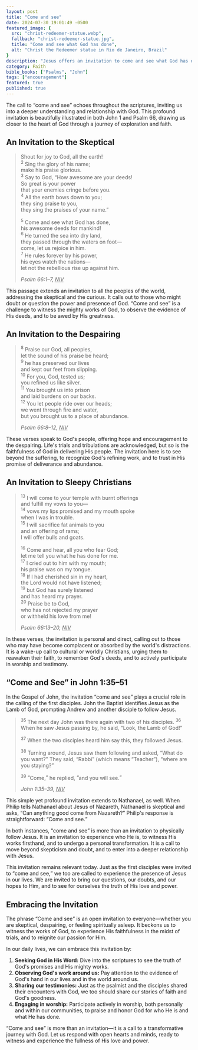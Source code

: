 ```yaml
---
layout: post
title: "Come and see"
date: 2024-07-30 19:01:49 -0500
featured_image: {
  src: "christ-redeemer-statue.webp",
  fallback: "christ-redeemer-statue.jpg",
  title: "Come and see what God has done",
  alt: "Christ the Redeemer statue in Rio de Janeiro, Brazil"
}
description: "Jesus offers an invitation to come and see what God has done for you."
category: Faith
bible_books: ["Psalms", "John"]
tags: ["encouragement"]
featured: true
published: true
---
```


The call to <q>come and see</q> echoes throughout the scriptures, inviting us into a deeper understanding and relationship with God. This profound invitation is beautifully illustrated in both John 1 and Psalm 66, drawing us closer to the heart of God through a journey of exploration and faith.

## An Invitation to the Skeptical

> Shout for joy to God, all the earth!<br>
> <sup>2</sup> Sing the glory of his name;<br>
> make his praise glorious.<br>
> <sup>3</sup> Say to God, &ldquo;How awesome are your deeds!<br>
> So great is your power<br>
> that your enemies cringe before you.<br>
><sup>4</sup> All the earth bows down to you;<br>
> they sing praise to you,<br>
> they sing the praises of your name.&rdquo;<br>
>
><sup>5</sup> Come and see what God has done,<br>
> his awesome deeds for mankind!<br>
><sup>6</sup> He turned the sea into dry land,<br>
> they passed through the waters on foot&mdash;<br>
> come, let us rejoice in him.<br>
><sup>7</sup> He rules forever by his power,<br>
> his eyes watch the nations&mdash;<br>
> let not the rebellious rise up against him.
>
> <cite>Psalm 66:1&ndash;7, <abbr title="New International Version">NIV</abbr></cite>

This passage extends an invitation to all the peoples of the world, addressing the skeptical and the curious. It calls out to those who might doubt or question the power and presence of God. <q>Come and see</q> is a challenge to witness the mighty works of God, to observe the evidence of His deeds, and to be awed by His greatness.

## An Invitation to the Despairing

> <sup>8</sup> Praise our God, all peoples,<br>
> let the sound of his praise be heard;<br>
> <sup>9</sup> he has preserved our lives<br>
> and kept our feet from slipping.<br>
> <sup>10</sup> For you, God, tested us;<br>
> you refined us like silver.<br>
> <sup>11</sup> You brought us into prison<br>
> and laid burdens on our backs.<br>
> <sup>12</sup> You let people ride over our heads;<br>
> we went through fire and water,<br>
> but you brought us to a place of abundance.
>
> <cite>Psalm 66:8&ndash;12, <abbr title="New International Version">NIV</abbr></cite>

These verses speak to God's people, offering hope and encouragement to the despairing. Life's trials and tribulations are acknowledged, but so is the faithfulness of God in delivering His people. The invitation here is to see beyond the suffering, to recognize God's refining work, and to trust in His promise of deliverance and abundance.

## An Invitation to Sleepy Christians

> <sup>13</sup> I will come to your temple with burnt offerings<br>
> and fulfill my vows to you&mdash;<br>
> <sup>14</sup> vows my lips promised and my mouth spoke<br>
> when I was in trouble.<br>
> <sup>15</sup> I will sacrifice fat animals to you<br>
> and an offering of rams;<br>
> I will offer bulls and goats.<br>
>
> <sup>16</sup> Come and hear, all you who fear God;<br>
> let me tell you what he has done for me.<br>
> <sup>17</sup> I cried out to him with my mouth;<br>
> his praise was on my tongue.<br>
> <sup>18</sup> If I had cherished sin in my heart,<br>
> the Lord would not have listened;<br>
> <sup>19</sup> but God has surely listened<br>
> and has heard my prayer.<br>
> <sup>20</sup> Praise be to God,<br>
> who has not rejected my prayer<br>
> or withheld his love from me!
>
> <cite>Psalm 66:13&ndash;20, <abbr title="New International Version">NIV</abbr></cite>

In these verses, the invitation is personal and direct, calling out to those who may have become complacent or absorbed by the world's distractions. It is a wake-up call to cultural or worldly Christians, urging them to reawaken their faith, to remember God's deeds, and to actively participate in worship and testimony.

## &ldquo;Come and See&rdquo; in John 1:35&ndash;51

In the Gospel of John, the invitation <q>come and see</q> plays a crucial role in the calling of the first disciples. John the Baptist identifies Jesus as the Lamb of God, prompting Andrew and another disciple to follow Jesus.

> <sup>35</sup> The next day John was there again with two of his disciples. <sup>36</sup> When he saw Jesus passing by, he said, <q>Look, the Lamb of God!</q>
>
> <sup>37</sup> When the two disciples heard him say this, they followed Jesus.
>
> <sup>38</sup> Turning around, Jesus saw them following and asked, <q>What do you want?</q> They said, <q>Rabbi</q> (which means <q>Teacher</q>), <q>where are you staying?</q>
>
> <sup>39</sup> <q>Come,</q> he replied, <q>and you will see.</q>
>
> <cite>John 1:35&ndash;39, <abbr title="New International Version">NIV</abbr></cite>

This simple yet profound invitation extends to Nathanael, as well. When Philip tells Nathanael about Jesus of Nazareth, Nathanael is skeptical and asks, &ldquo;Can anything good come from Nazareth?&rdquo; Philip's response is straightforward: <q>Come and see.</q>

In both instances, <q>come and see</q> is more than an invitation to physically follow Jesus. It is an invitation to experience who He is, to witness His works firsthand, and to undergo a personal transformation. It is a call to move beyond skepticism and doubt, and to enter into a deeper relationship with Jesus.

This invitation remains relevant today. Just as the first disciples were invited to <q>come and see,</q> we too are called to experience the presence of Jesus in our lives. We are invited to bring our questions, our doubts, and our hopes to Him, and to see for ourselves the truth of His love and power.

## Embracing the Invitation

The phrase <q>Come and see</q> is an open invitation to everyone&mdash;whether you are skeptical, despairing, or feeling spiritually asleep. It beckons us to witness the works of God, to experience His faithfulness in the midst of trials, and to reignite our passion for Him.

In our daily lives, we can embrace this invitation by:

1. **Seeking God in His Word:** Dive into the scriptures to see the truth of God's promises and His mighty works.
2. **Observing God's work around us:** Pay attention to the evidence of God's hand in our lives and in the world around us.
3. **Sharing our testimonies:** Just as the psalmist and the disciples shared their encounters with God, we too should share our stories of faith and God's goodness.
4. **Engaging in worship:** Participate actively in worship, both personally and within our communities, to praise and honor God for who He is and what He has done.

<q>Come and see</q> is more than an invitation&mdash;it is a call to a transformative journey with God. Let us respond with open hearts and minds, ready to witness and experience the fullness of His love and power.